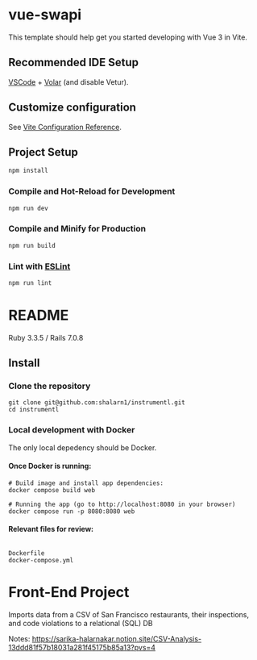 # vue-swapi

This template should help get you started developing with Vue 3 in Vite.

## Recommended IDE Setup

[VSCode](https://code.visualstudio.com/) + [Volar](https://marketplace.visualstudio.com/items?itemName=Vue.volar) (and disable Vetur).

## Customize configuration

See [Vite Configuration Reference](https://vite.dev/config/).

## Project Setup

```sh
npm install
```

### Compile and Hot-Reload for Development

```sh
npm run dev
```

### Compile and Minify for Production

```sh
npm run build
```

### Lint with [ESLint](https://eslint.org/)

```sh
npm run lint
```

# README

Ruby 3.3.5 / Rails 7.0.8

## Install

### Clone the repository
```shell
git clone git@github.com:shalarn1/instrumentl.git
cd instrumentl
```
### Local development with Docker

The only local depedency should be Docker.

#### Once Docker is running:
```shell
# Build image and install app dependencies:
docker compose build web

# Running the app (go to http://localhost:8080 in your browser)
docker compose run -p 8080:8080 web
```

#### Relevant files for review:
```shell

Dockerfile
docker-compose.yml
```

# Front-End Project

Imports data from a CSV of San Francisco restaurants, their inspections, and code violations to a relational (SQL) DB

Notes:
https://sarika-halarnakar.notion.site/CSV-Analysis-13ddd81f57b18031a281f45175b85a13?pvs=4


